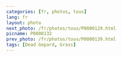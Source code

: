 ```yaml
---
categories: [fr, photos, tous]
lang: fr
layout: photo
next_photo: /fr/photos/tous/P0000129.html
picname: P0000132
prev_photo: /fr/photos/tous/P0000139.html
tags: [Dead Gepard, Grass]
---
```

